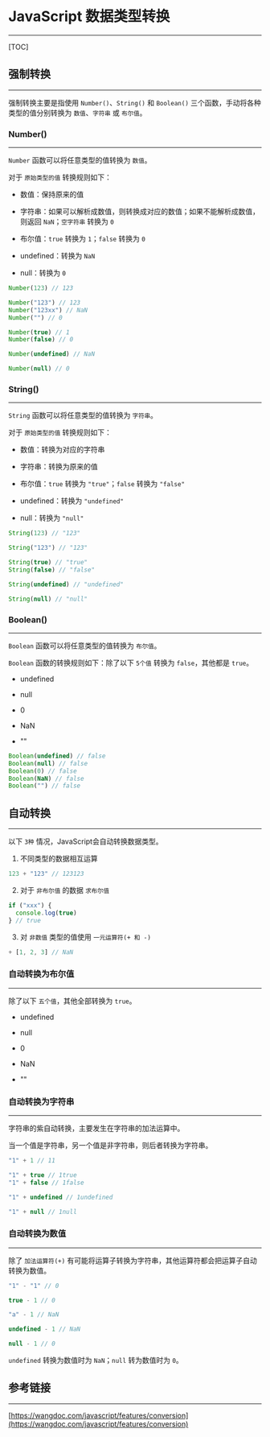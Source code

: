 # JavaScript 数据类型转换

---

[TOC]

## 强制转换

---

强制转换主要是指使用 `Number()`、`String()` 和 `Boolean()` 三个函数，手动将各种类型的值分别转换为 `数值`、`字符串` 或 `布尔值`。

### Number()

---

`Number` 函数可以将任意类型的值转换为 `数值`。

对于 `原始类型的值` 转换规则如下：

* 数值：保持原来的值

* 字符串：如果可以解析成数值，则转换成对应的数值；如果不能解析成数值，则返回 `NaN`；`空字符串` 转换为 `0`

* 布尔值：`true` 转换为 `1`；`false` 转换为 `0`

* undefined：转换为 `NaN`

* null：转换为 `0`

```javascript
Number(123) // 123

Number("123") // 123
Number("123xx") // NaN
Number("") // 0

Number(true) // 1
Number(false) // 0

Number(undefined) // NaN

Number(null) // 0
```

### String()

---

`String` 函数可以将任意类型的值转换为 `字符串`。

对于 `原始类型的值` 转换规则如下：

* 数值：转换为对应的字符串

* 字符串：转换为原来的值

* 布尔值：`true` 转换为 `"true"`；`false` 转换为 `"false"`

* undefined：转换为 `"undefined"`

* null：转换为 `"null"`

```javascript
String(123) // "123"

String("123") // "123"

String(true) // "true"
String(false) // "false"

String(undefined) // "undefined"

String(null) // "null"
```

### Boolean()

---

`Boolean` 函数可以将任意类型的值转换为 `布尔值`。

`Boolean` 函数的转换规则如下：除了以下 `5个值` 转换为 `false`，其他都是 `true`。

* undefined

* null

* 0

* NaN

* ""

```javascript
Boolean(undefined) // false
Boolean(null) // false
Boolean(0) // false
Boolean(NaN) // false
Boolean("") // false
```

## 自动转换

---

以下 `3种` 情况，JavaScript会自动转换数据类型。

1. 不同类型的数据相互运算

```javascript
123 + "123" // 123123
```

2. 对于 `非布尔值` 的数据 `求布尔值`

```javascript
if ("xxx") {
  console.log(true)
} // true
```

3. 对 `非数值` 类型的值使用 `一元运算符(+ 和 -)`

```javascript
+ [1, 2, 3] // NaN
```

### 自动转换为布尔值

---

除了以下 `五个值`，其他全部转换为 `true`。

* undefined

* null

* 0

* NaN

* ""

### 自动转换为字符串

---

字符串的紫自动转换，主要发生在字符串的加法运算中。

当一个值是字符串，另一个值是非字符串，则后者转换为字符串。

```javascript
"1" + 1 // 11

"1" + true // 1true
"1" + false // 1false

"1" + undefined // 1undefined

"1" + null // 1null
```

### 自动转换为数值

---

除了 `加法运算符(+)` 有可能将运算子转换为字符串，其他运算符都会把运算子自动转换为数值。

```javascript
"1" - "1" // 0

true - 1 // 0

"a" - 1 // NaN

undefined - 1 // NaN

null - 1 // 0
```

`undefined` 转换为数值时为 `NaN`；`null` 转为数值时为 `0`。

## 参考链接

---

[https://wangdoc.com/javascript/features/conversion](https://wangdoc.com/javascript/features/conversion)
